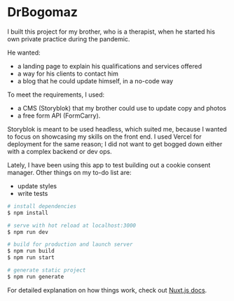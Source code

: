 # DrBogomaz

I built this project for my brother, who is a therapist, when he started his own private practice during the pandemic. 

He wanted:
- a landing page to explain his qualifications and services offered
- a way for his clients to contact him
- a blog that he could update himself, in a no-code way

To meet the requirements, I used:
- a CMS (Storyblok) that my brother could use to update copy and photos
- a free form API (FormCarry).

Storyblok is meant to be used headless, which suited me, because I wanted to focus on showcasing my skills on the front end. I used Vercel for deployment for the same reason; I did not want to get bogged down either with a complex backend or dev ops.

Lately, I have been using this app to test building out a cookie consent manager. Other things on my to-do list are:
- update styles
- write tests

```bash
# install dependencies
$ npm install

# serve with hot reload at localhost:3000
$ npm run dev

# build for production and launch server
$ npm run build
$ npm run start

# generate static project
$ npm run generate
```

For detailed explanation on how things work, check out [Nuxt.js docs](https://nuxtjs.org).
